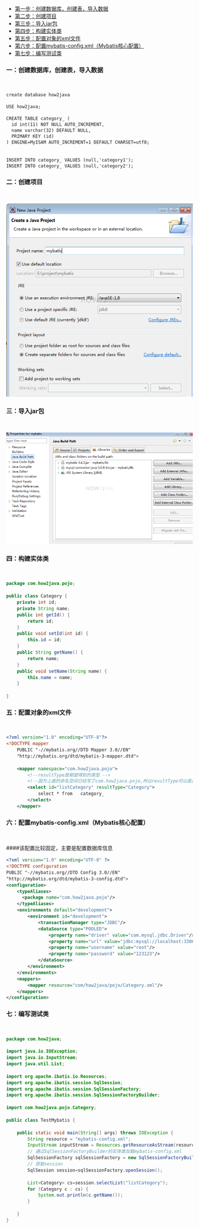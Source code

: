 
* [第一步：创建数据库，创建表，导入数据](#1)<br>
* [第二步：创建项目](#2)<br>
* [第三步：导入jar包](#3)<br>
* [第四步：构建实体类](#4)<br>
* [第五步：配置对象的xml文件](#5)<br>
* [第六步：配置mybatis-config.xml（Mybatis核心配置）](#6)<br>
* [第七步：编写测试类](#7)<br>



<h3 id="1">一：创建数据库，创建表，导入数据</h3><br>

```mysql
create database how2java

USE how2java;
 
CREATE TABLE category_ (
  id int(11) NOT NULL AUTO_INCREMENT,
  name varchar(32) DEFAULT NULL,
  PRIMARY KEY (id)
) ENGINE=MyISAM AUTO_INCREMENT=1 DEFAULT CHARSET=utf8;


INSERT INTO category_ VALUES (null,'category1');
INSERT INTO category_ VALUES (null,'category2');
```

<h3 id="2">二：创建项目</h3><br>

![创建项目](https://github.com/NTFSk/JavaLearning/blob/master/pictures/SSM/Mybatis/%E7%AE%80%E5%8D%95%E7%A4%BA%E4%BE%8B/4199.png)

<h3 id="3">三：导入jar包</h3><br>

![添加jar包](https://github.com/NTFSk/JavaLearning/blob/master/pictures/SSM/Mybatis/%E7%AE%80%E5%8D%95%E7%A4%BA%E4%BE%8B/4200.png)

<h3 id="4">四：构建实体类</h3><br>

```java
package com.how2java.pojo;
 
public class Category {
    private int id;
    private String name;
    public int getId() {
        return id;
    }
    public void setId(int id) {
        this.id = id;
    }
    public String getName() {
        return name;
    }
    public void setName(String name) {
        this.name = name;
    }
     
}
```
<h3 id="5">五：配置对象的xml文件</h3><br>

```xml
<?xml version="1.0" encoding="UTF-8"?>
<!DOCTYPE mapper
    PUBLIC "-//mybatis.org//DTD Mapper 3.0//EN"
    "http://mybatis.org/dtd/mybatis-3-mapper.dtd">
 
    <mapper namespace="com.how2java.pojo">
        <!--resultType是期望得到的类型 -->
        <!--因为上面的命名空间已经写了com.how2java.pojo,所以resultType可以直接写作Category(而不是com.how2java.pojo.Category)-->
        <select id="listCategory" resultType="Category">
            select * from   category_     
        </select>
    </mapper>
```

<h3 id="6">六：配置mybatis-config.xml（Mybatis核心配置）</h3><br>

####该配置比较固定，主要是配置数据库信息
```xml
<?xml version="1.0" encoding="UTF-8" ?>
<!DOCTYPE configuration
PUBLIC "-//mybatis.org//DTD Config 3.0//EN"
"http://mybatis.org/dtd/mybatis-3-config.dtd">
<configuration>
    <typeAliases>
      <package name="com.how2java.pojo"/>
    </typeAliases>
    <environments default="development">
        <environment id="development">
            <transactionManager type="JDBC"/>
            <dataSource type="POOLED">
                <property name="driver" value="com.mysql.jdbc.Driver"/>
                <property name="url" value="jdbc:mysql://localhost:3306/how2java?characterEncoding=UTF-8"/>
                <property name="username" value="root"/>
                <property name="password" value="123123"/>
            </dataSource>
        </environment>
    </environments>
    <mappers>
        <mapper resource="com/how2java/pojo/Category.xml"/>
    </mappers>
</configuration>
```
<h3 id="7">七：编写测试类</h3><br>

```java
package com.how2java;
 
import java.io.IOException;
import java.io.InputStream;
import java.util.List;
 
import org.apache.ibatis.io.Resources;
import org.apache.ibatis.session.SqlSession;
import org.apache.ibatis.session.SqlSessionFactory;
import org.apache.ibatis.session.SqlSessionFactoryBuilder;
 
import com.how2java.pojo.Category;
 
public class TestMybatis {
 
    public static void main(String[] args) throws IOException {
        String resource = "mybatis-config.xml";
        InputStream inputStream = Resources.getResourceAsStream(resource);
        // 通过SqlSessionFactoryBuilder的实体类加载mybatis-config.xml
        SqlSessionFactory sqlSessionFactory = new SqlSessionFactoryBuilder().build(inputStream);
        // 获取session
        SqlSession session=sqlSessionFactory.openSession();
         
        List<Category> cs=session.selectList("listCategory");
        for (Category c : cs) {
            System.out.println(c.getName());
        }
         
    }
}
```

